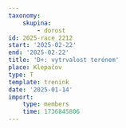 ```yaml
---
taxonomy:
    skupina:
        - dorost
id: 2025-race_2212
start: '2025-02-22'
end: '2025-02-22'
title: 'D+: vytrvalost terénem'
place: Klepačov
type: T
template: trenink
date: '2025-01-14'
import:
    type: members
    time: 1736845806
---
```



